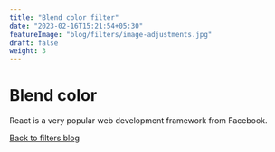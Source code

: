 ```yaml
---
title: "Blend color filter"
date: "2023-02-16T15:21:54+05:30"
featureImage: "blog/filters/image-adjustments.jpg"
draft: false
weight: 3
---
```


# Blend color

React is a very popular web development framework from Facebook.

[Back to filters blog](/blog/fiters)
